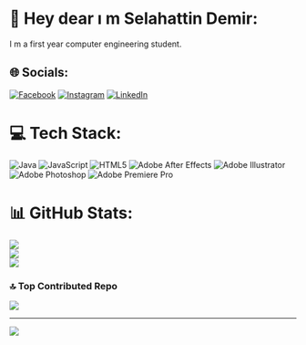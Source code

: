 # 💫 Hey dear ı m Selahattin Demir:
I m a first year computer engineering student.


## 🌐 Socials:
[![Facebook](https://img.shields.io/badge/Facebook-%231877F2.svg?logo=Facebook&logoColor=white)](https://www.facebook.com/selo060) [![Instagram](https://img.shields.io/badge/Instagram-%23E4405F.svg?logo=Instagram&logoColor=white)](https://www.instagram.com/selahattinddmr/) [![LinkedIn](https://img.shields.io/badge/LinkedIn-%230077B5.svg?logo=linkedin&logoColor=white)](https://www.linkedin.com/in/sddmr06/) 

# 💻 Tech Stack:
![Java](https://img.shields.io/badge/java-%23ED8B00.svg?style=for-the-badge&logo=java&logoColor=white) ![JavaScript](https://img.shields.io/badge/javascript-%23323330.svg?style=for-the-badge&logo=javascript&logoColor=%23F7DF1E) ![HTML5](https://img.shields.io/badge/html5-%23E34F26.svg?style=for-the-badge&logo=html5&logoColor=white) ![Adobe After Effects](https://img.shields.io/badge/Adobe%20After%20Effects-9999FF.svg?style=for-the-badge&logo=Adobe%20After%20Effects&logoColor=white) ![Adobe Illustrator](https://img.shields.io/badge/adobeillustrator-%23FF9A00.svg?style=for-the-badge&logo=adobeillustrator&logoColor=white) ![Adobe Photoshop](https://img.shields.io/badge/adobephotoshop-%2331A8FF.svg?style=for-the-badge&logo=adobephotoshop&logoColor=white) ![Adobe Premiere Pro](https://img.shields.io/badge/Adobe%20Premiere%20Pro-9999FF.svg?style=for-the-badge&logo=Adobe%20Premiere%20Pro&logoColor=white)
# 📊 GitHub Stats:
![](https://github-readme-stats.vercel.app/api?username=sddmr&theme=dark&hide_border=false&include_all_commits=true&count_private=true)<br/>
![](https://github-readme-streak-stats.herokuapp.com/?user=sddmr&theme=dark&hide_border=false)<br/>
![](https://github-readme-stats.vercel.app/api/top-langs/?username=sddmr&theme=dark&hide_border=false&include_all_commits=true&count_private=true&layout=compact)

### 🔝 Top Contributed Repo
![](https://github-contributor-stats.vercel.app/api?username=sddmr&limit=5&theme=radical&combine_all_yearly_contributions=true)

---
[![](https://visitcount.itsvg.in/api?id=sddmr&icon=0&color=0)](https://visitcount.itsvg.in)

<!-- Proudly created with GPRM ( https://gprm.itsvg.in ) -->

